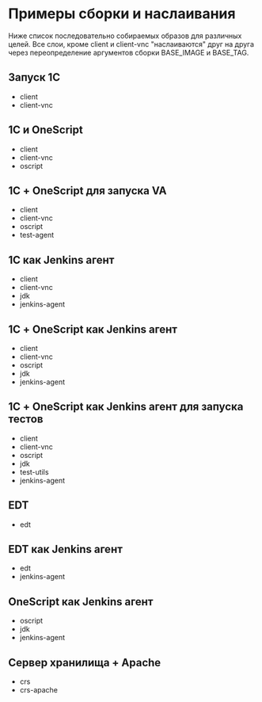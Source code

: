 # Примеры сборки и наслаивания

Ниже список последовательно собираемых образов для различных целей. Все слои, кроме client и client-vnc "наслаиваются" друг на друга через переопределение аргументов сборки BASE_IMAGE и BASE_TAG.

## Запуск 1С

* client
* client-vnc

## 1С и OneScript

* client
* client-vnc
* oscript

## 1С + OneScript для запуска VA

* client
* client-vnc
* oscript
* test-agent

## 1C как Jenkins агент

* client
* client-vnc
* jdk
* jenkins-agent

## 1С + OneScript как Jenkins агент

* client
* client-vnc
* oscript
* jdk
* jenkins-agent

## 1С + OneScript как Jenkins агент для запуска тестов

* client
* client-vnc
* oscript
* jdk
* test-utils
* jenkins-agent

## EDT

* edt

## EDT как Jenkins агент

* edt
* jenkins-agent

## OneScript как Jenkins агент

* oscript
* jdk
* jenkins-agent

## Сервер хранилища + Apache

* crs
* crs-apache
